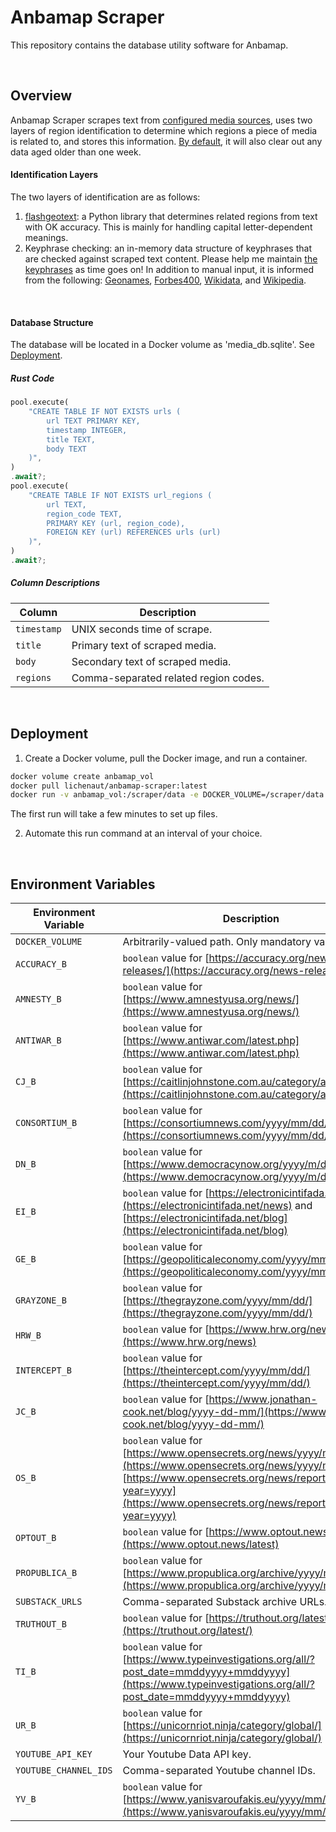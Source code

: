 # Anbamap Scraper

This repository contains the database utility software for Anbamap.

&nbsp;

## Overview

Anbamap Scraper scrapes text from [configured media sources](#environment-variables), uses two layers of region identification to determine which regions a piece of media is related to, and stores this information. [By default](#environment-variables), it will also clear out any data aged older than one week.

#### Identification Layers

The two layers of identification are as follows:

1. [flashgeotext](https://github.com/iwpnd/flashgeotext): a Python library that determines related regions from text with OK accuracy. This is mainly for handling capital letter-dependent meanings.
2. Keyphrase checking: an in-memory data structure of keyphrases that are checked against scraped text content. Please help me maintain [the keyphrases](https://github.com/lichenaut/anbamap-scraper/blob/main/src/scrape/region.rs) as time goes on! In addition to manual input, it is informed from the following: [Geonames](https://download.geonames.org/export/dump/), [Forbes400](https://forbes400.onrender.com/api/forbes400/getAllBillionaires), [Wikidata](https://www.wikidata.org/wiki/Wikidata:Main_Page), and [Wikipedia](https://en.wikipedia.org/w/api.php?action=query&prop=revisions&rvprop=content&rvslots=main&format=json&titles=List_of_largest_private_non-governmental_companies_by_revenue).

&nbsp;

#### Database Structure

The database will be located in a Docker volume as 'media_db.sqlite'. See [Deployment](#deployment).

##### Rust Code

```rust
pool.execute(
    "CREATE TABLE IF NOT EXISTS urls (
        url TEXT PRIMARY KEY,
        timestamp INTEGER,
        title TEXT,
        body TEXT
    )",
)
.await?;
pool.execute(
    "CREATE TABLE IF NOT EXISTS url_regions (
        url TEXT,
        region_code TEXT,
        PRIMARY KEY (url, region_code),
        FOREIGN KEY (url) REFERENCES urls (url)
    )",
)
.await?;
```

##### Column Descriptions

| Column      | Description                           |
| ----------- | ------------------------------------- |
| `timestamp` | UNIX seconds time of scrape.          |
| `title`     | Primary text of scraped media.        |
| `body`      | Secondary text of scraped media.      |
| `regions`   | Comma-separated related region codes. |

&nbsp;

## Deployment

1. Create a Docker volume, pull the Docker image, and run a container.

```bash
docker volume create anbamap_vol
docker pull lichenaut/anbamap-scraper:latest
docker run -v anbamap_vol:/scraper/data -e DOCKER_VOLUME=/scraper/data image-id
```

The first run will take a few minutes to set up files.

2. Automate this run command at an interval of your choice.

&nbsp;

## Environment Variables

| Environment Variable  | Description                                                                                                                                                                                                           |
| --------------------- | --------------------------------------------------------------------------------------------------------------------------------------------------------------------------------------------------------------------- |
| `DOCKER_VOLUME`       | Arbitrarily-valued path. Only mandatory variable.                                                                                                                                                                     |
| `ACCURACY_B`          | `boolean` value for [https://accuracy.org/news-releases/](https://accuracy.org/news-releases/)                                                                                                                        |
| `AMNESTY_B`           | `boolean` value for [https://www.amnestyusa.org/news/](https://www.amnestyusa.org/news/)                                                                                                                              |
| `ANTIWAR_B`           | `boolean` value for [https://www.antiwar.com/latest.php](https://www.antiwar.com/latest.php)                                                                                                                          |
| `CJ_B`                | `boolean` value for [https://caitlinjohnstone.com.au/category/article/](https://caitlinjohnstone.com.au/category/article/)                                                                                            |
| `CONSORTIUM_B`        | `boolean` value for [https://consortiumnews.com/yyyy/mm/dd/](https://consortiumnews.com/yyyy/mm/dd/)                                                                                                                  |
| `DN_B`                | `boolean` value for [https://www.democracynow.org/yyyy/m/d/headlines](https://www.democracynow.org/yyyy/m/d/headlines)                                                                                                |
| `EI_B`                | `boolean` value for [https://electronicintifada.net/news](https://electronicintifada.net/news) and [https://electronicintifada.net/blog](https://electronicintifada.net/blog)                                         |
| `GE_B`                | `boolean` value for [https://geopoliticaleconomy.com/yyyy/mm/dd/](https://geopoliticaleconomy.com/yyyy/mm/dd/)                                                                                                        |
| `GRAYZONE_B`          | `boolean` value for [https://thegrayzone.com/yyyy/mm/dd/](https://thegrayzone.com/yyyy/mm/dd/)                                                                                                                        |
| `HRW_B`               | `boolean` value for [https://www.hrw.org/news](https://www.hrw.org/news)                                                                                                                                              |
| `INTERCEPT_B`         | `boolean` value for [https://theintercept.com/yyyy/mm/dd/](https://theintercept.com/yyyy/mm/dd/)                                                                                                                      |
| `JC_B`                | `boolean` value for [https://www.jonathan-cook.net/blog/yyyy-dd-mm/](https://www.jonathan-cook.net/blog/yyyy-dd-mm/)                                                                                                  |
| `OS_B`                | `boolean` value for [https://www.opensecrets.org/news/yyyy/mm](https://www.opensecrets.org/news/yyyy/mm) and [https://www.opensecrets.org/news/reports?year=yyyy](https://www.opensecrets.org/news/reports?year=yyyy) |
| `OPTOUT_B`            | `boolean` value for [https://www.optout.news/latest](https://www.optout.news/latest)                                                                                                                                  |
| `PROPUBLICA_B`        | `boolean` value for [https://www.propublica.org/archive/yyyy/mm](https://www.propublica.org/archive/yyyy/mm)                                                                                                          |
| `SUBSTACK_URLS`       | Comma-separated Substack archive URLs.                                                                                                                                                                                |
| `TRUTHOUT_B`          | `boolean` value for [https://truthout.org/latest/](https://truthout.org/latest/)                                                                                                                                      |
| `TI_B`                | `boolean` value for [https://www.typeinvestigations.org/all/?post_date=mmddyyyy+mmddyyyy](https://www.typeinvestigations.org/all/?post_date=mmddyyyy+mmddyyyy)                                                        |
| `UR_B`                | `boolean` value for [https://unicornriot.ninja/category/global/](https://unicornriot.ninja/category/global/)                                                                                                          |
| `YOUTUBE_API_KEY`     | Your Youtube Data API key.                                                                                                                                                                                            |
| `YOUTUBE_CHANNEL_IDS` | Comma-separated Youtube channel IDs.                                                                                                                                                                                  |
| `YV_B`                | `boolean` value for [https://www.yanisvaroufakis.eu/yyyy/mm/dd/](https://www.yanisvaroufakis.eu/yyyy/mm/dd/)                                                                                                          |
